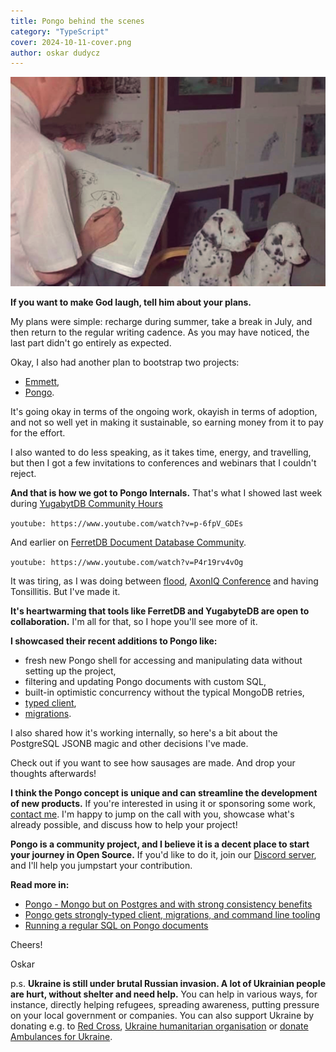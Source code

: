 ```yaml
---
title: Pongo behind the scenes
category: "TypeScript"
cover: 2024-10-11-cover.png
author: oskar dudycz
---
```


![](2024-10-11-cover.png)

**If you want to make God laugh, tell him about your plans.**

My plans were simple: recharge during summer, take a break in July, and then return to the regular writing cadence. As you may have noticed, the last part didn't go entirely as expected.

Okay, I also had another plan to bootstrap two projects: 
- [Emmett](https://github.com/event-driven-io/emmett),
- [Pongo](https://github.com/event-driven-io/Pongo).

It's going okay in terms of the ongoing work, okayish in terms of adoption, and not so well yet in making it sustainable, so earning money from it to pay for the effort.

I also wanted to do less speaking, as it takes time, energy, and travelling, but then I got a few invitations to conferences and webinars that I couldn't reject.

**And that is how we got to Pongo Internals.** That's what I showed last week during [YugabytDB Community Hours](https://www.youtube.com/watch?v=p-6fpV_GDEs)

`youtube: https://www.youtube.com/watch?v=p-6fpV_GDEs`

And earlier on [FerretDB Document Database Community](https://www.youtube.com/watch?v=P4r19rv4vOg).

`youtube: https://www.youtube.com/watch?v=P4r19rv4vOg`

It was tiring, as I was doing between [flood](https://notesfrompoland.com/2024/09/19/floods-prompt-polands-first-ever-state-of-natural-disaster-what-does-this-mean/), [AxonIQ Conference](https://www.axoniq.io/axoniq-conference-2024) and having Tonsillitis. But I've made it.

**It's heartwarming that tools like FerretDB and YugabyteDB are open to collaboration.** I'm all for that, so I hope you'll see more of it.

**I showcased their recent additions to Pongo like:**
- fresh new Pongo shell for accessing and manipulating data without setting up the project,
- filtering and updating Pongo documents with custom SQL,
- built-in optimistic concurrency without the typical MongoDB retries,
- [typed client](/en/pongo_strongly_typed_client/),
- [migrations](/en/pongo_strongly_typed_client/).

I also shared how it's working internally, so here's a bit about the PostgreSQL JSONB magic and other decisions I've made.

Check out if you want to see how sausages are made. And drop your thoughts afterwards!

**I think the Pongo concept is unique and can streamline the development of new products.** If you're interested in using it or sponsoring some work, [contact me](mailto:oskar@event-driven.io). I'm happy to jump on the call with you, showcase what's already possible, and discuss how to help your project!

**Pongo is a community project, and I believe it is a decent place to start your journey in Open Source.** If you'd like to do it, join our [Discord server](https://discord.gg/fTpqUTMmVa), and I'll help you jumpstart your contribution.

**Read more in:**
- [Pongo - Mongo but on Postgres and with strong consistency benefits](/en/introducting_pongo/)
- [Pongo gets strongly-typed client, migrations, and command line tooling](/en/pongo_strongly_typed_client/)
- [Running a regular SQL on Pongo documents](/en/sql_support_in_pongo)

Cheers!

Oskar

p.s. **Ukraine is still under brutal Russian invasion. A lot of Ukrainian people are hurt, without shelter and need help.** You can help in various ways, for instance, directly helping refugees, spreading awareness, putting pressure on your local government or companies. You can also support Ukraine by donating e.g. to [Red Cross](https://www.icrc.org/pl/donate/ukraine), [Ukraine humanitarian organisation](https://savelife.in.ua/pl/donate/) or [donate Ambulances for Ukraine](https://www.gofundme.com/f/help-to-save-the-lives-of-civilians-in-a-war-zone).
